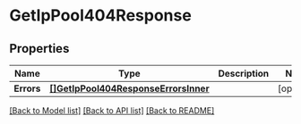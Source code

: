# GetIpPool404Response

## Properties

Name | Type | Description | Notes
------------ | ------------- | ------------- | -------------
**Errors** | [**[]GetIpPool404ResponseErrorsInner**](GetIpPool404ResponseErrorsInner.md) |  |[optional] 

[[Back to Model list]](../README.md#documentation-for-models) [[Back to API list]](../README.md#documentation-for-api-endpoints) [[Back to README]](../README.md)


